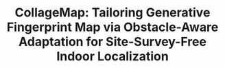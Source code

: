 ---
title: "CollageMap: Tailoring Generative Fingerprint Map via Obstacle-Aware Adaptation for Site-Survey-Free Indoor Localization"
collection: publications
category: conferences
authors: 'Y. You, J. Yoon, Dayeon Kang, J. Kim, and H. Lee'
venue: "IEEE PerCom'25"
---